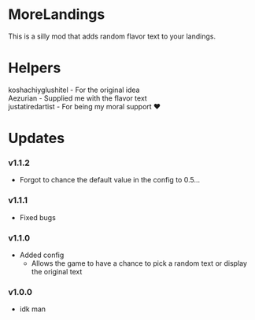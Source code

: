 ﻿# MoreLandings
This is a silly mod that adds random flavor text to your landings.</br>

# Helpers
koshachiyglushitel - For the original idea</br>
Aezurian - Supplied me with the flavor text</br>
justatiredartist - For being my moral support ♥

# Updates
### v1.1.2
- Forgot to chance the default value in the config to 0.5...

### v1.1.1
- Fixed bugs

### v1.1.0
- Added config
	- Allows the game to have a chance to pick a random text or display the original text

### v1.0.0
- idk man
